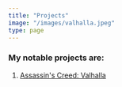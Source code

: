 ```yaml
---
title: "Projects"
image: "/images/valhalla.jpeg"
type: page
---
```



### My notable projects  are:

1. [Assassin's Creed: Valhalla](/projects/valhalla)

<!-- 1. [Tatooine](/projects/tatooine/)
2. [Hydra](/projects/hydra/)
3. [Bludhaven](/projects/bludhaven/) -->
